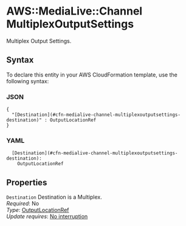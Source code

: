 # AWS::MediaLive::Channel MultiplexOutputSettings<a name="aws-properties-medialive-channel-multiplexoutputsettings"></a>

Multiplex Output Settings\.

## Syntax<a name="aws-properties-medialive-channel-multiplexoutputsettings-syntax"></a>

To declare this entity in your AWS CloudFormation template, use the following syntax:

### JSON<a name="aws-properties-medialive-channel-multiplexoutputsettings-syntax.json"></a>

```
{
  "[Destination](#cfn-medialive-channel-multiplexoutputsettings-destination)" : OutputLocationRef
}
```

### YAML<a name="aws-properties-medialive-channel-multiplexoutputsettings-syntax.yaml"></a>

```
  [Destination](#cfn-medialive-channel-multiplexoutputsettings-destination): 
    OutputLocationRef
```

## Properties<a name="aws-properties-medialive-channel-multiplexoutputsettings-properties"></a>

`Destination`  <a name="cfn-medialive-channel-multiplexoutputsettings-destination"></a>
Destination is a Multiplex\.  
*Required*: No  
*Type*: [OutputLocationRef](aws-properties-medialive-channel-outputlocationref.md)  
*Update requires*: [No interruption](https://docs.aws.amazon.com/AWSCloudFormation/latest/UserGuide/using-cfn-updating-stacks-update-behaviors.html#update-no-interrupt)